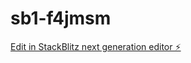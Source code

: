 # sb1-f4jmsm

[Edit in StackBlitz next generation editor ⚡️](https://stackblitz.com/~/github.com/Mohammed-Hussain11/sb1-f4jmsm)